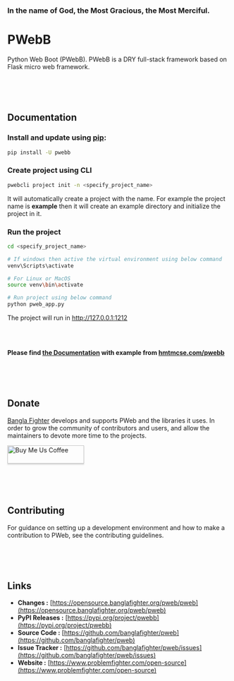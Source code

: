 ### In the name of God, the Most Gracious, the Most Merciful.

# PWebB
Python Web Boot (PWebB). PWebB is a DRY full-stack framework based on Flask micro web framework.


<br/><br/><br/>
## Documentation

### Install and update using [pip](https://pip.pypa.io/en/stable/getting-started/):
```bash
pip install -U pwebb
```

### Create project using CLI
```bash
pwebcli project init -n <specify_project_name>
```
It will automatically create a project with the name. For example the project name is **example** then it will create
an example directory and initialize the project in it.

### Run the project 
```bash
cd <specify_project_name>

# If windows then active the virtual environment using below command
venv\Scripts\activate

# For Linux or MacOS
source venv\bin\activate

# Run project using below command
python pweb_app.py
```
The project will run in http://127.0.0.1:1212



<br/><br/>

**Please find [the Documentation]() with example from [hmtmcse.com/pwebb]()**


<br/><br/><br/>
## Donate
[Bangla Fighter](https://www.banglafighter.com/) develops and supports PWeb and the libraries it uses. In order to grow
the community of contributors and users, and allow the maintainers to devote more time to the projects.

<a target="_blank" href="https://www.buymeacoffee.com/banglafighter" target="_blank"><img src="https://www.buymeacoffee.com/assets/img/custom_images/orange_img.png" alt="Buy Me Us Coffee" style="height: 41px !important;width: 174px !important;box-shadow: 0px 3px 2px 0px rgba(190, 190, 190, 0.5) !important;-webkit-box-shadow: 0px 3px 2px 0px rgba(190, 190, 190, 0.5) !important;" ></a>


<br/><br/><br/>
## Contributing
For guidance on setting up a development environment and how to make a contribution to PWeb, see the contributing guidelines.


<br/><br/><br/>
## Links
* **Changes :** [https://opensource.banglafighter.org/pweb/pweb](https://opensource.banglafighter.org/pweb/pweb)
* **PyPI Releases :** [https://pypi.org/project/pwebb](https://pypi.org/project/pwebb)
* **Source Code :** [https://github.com/banglafighter/pweb](https://github.com/banglafighter/pweb)
* **Issue Tracker :** [https://github.com/banglafighter/pweb/issues](https://github.com/banglafighter/pweb/issues)
* **Website :** [https://www.problemfighter.com/open-source](https://www.problemfighter.com/open-source)


